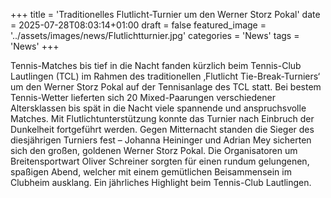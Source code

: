 ﻿+++
title = 'Traditionelles Flutlicht-Turnier um den Werner Storz Pokal'
date = 2025-07-28T08:03:14+01:00
draft = false
featured_image = '../assets/images/news/Flutlichtturnier.jpg'
categories = 'News'
tags = 'News'
+++

Tennis-Matches bis tief in die Nacht fanden kürzlich beim Tennis-Club Lautlingen
(TCL) im Rahmen des traditionellen ‚Flutlicht Tie-Break-Turniers‘ um den Werner Storz
Pokal auf der Tennisanlage des TCL statt. Bei bestem Tennis-Wetter lieferten sich 20
Mixed-Paarungen verschiedener Altersklassen bis spät in die Nacht viele spannende
und anspruchsvolle Matches. Mit Flutlichtunterstützung konnte das Turnier nach
Einbruch der Dunkelheit fortgeführt werden. Gegen Mitternacht standen die Sieger des
diesjährigen Turniers fest – Johanna Heininger und Adrian Mey sicherten sich den
großen, goldenen Werner Storz Pokal. Die Organisatoren um Breitensportwart Oliver
Schreiner sorgten für einen rundum gelungenen, spaßigen Abend, welcher mit einem
gemütlichen Beisammensein im Clubheim ausklang. Ein jährliches Highlight beim
Tennis-Club Lautlingen.